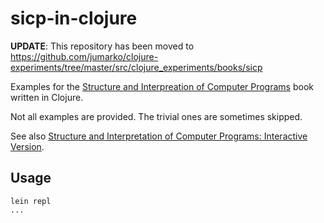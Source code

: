 # sicp-in-clojure

**UPDATE**: This repository has been moved to https://github.com/jumarko/clojure-experiments/tree/master/src/clojure_experiments/books/sicp

Examples for the 
[Structure and Interpreation of Computer Programs](https://mitpress.mit.edu/sites/default/files/sicp/full-text/book/book.html)
book written in Clojure.

Not all examples are provided. The trivial ones are sometimes skipped.

See also [Structure and Interpretation of Computer Programs: Interactive Version](https://xuanji.appspot.com/isicp/).


## Usage

```
lein repl
...
```

